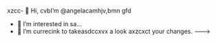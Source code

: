 xzcc- 👋 Hi, cvbI’m @angelacamhjv,bmn gfd
- 👀 I’m interested in sa...
- 🌱 I’m currecink to takeasdccxvx a look axzcxct your changes.
--->
